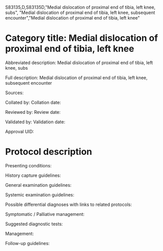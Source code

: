 S83135,D,S83135D,"Medial dislocation of proximal end of tibia, left knee, subs", "Medial dislocation of proximal end of tibia, left knee, subsequent encounter","Medial dislocation of proximal end of tibia, left knee"
# Category title: Medial dislocation of proximal end of tibia, left knee

Abbreviated description: Medial dislocation of proximal end of tibia, left knee, subs

Full description: Medial dislocation of proximal end of tibia, left knee, subsequent encounter

Sources:

Collated by:
Collation date:

Reviewed by:
Review date:

Validated by:
Validation date:

Approval UID:

# Protocol description

Presenting conditions:

History capture guidelines:

General examination guidelines:

Systemic examination guidelines:

Possible differential diagnoses with links to related protocols:

Symptomatic / Palliative management:

Suggested diagnostic tests:

Management:

Follow-up guidelines:
